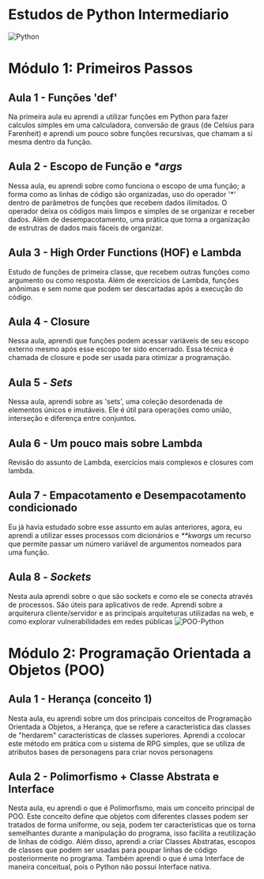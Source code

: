 # Estudos de Python Intermediario 
![Python](https://www.pngall.com/wp-content/uploads/2016/05/Python-Logo-Free-Download-PNG.png)

# **Módulo 1: Primeiros Passos**

## Aula 1 - Funções 'def'
Na primeira aula eu aprendi a utilizar funções em Python para fazer calculos simples em uma calculadora, conversão de graus (de Celsius para Farenheit) e aprendi um pouco sobre funções recursivas, que chamam a si mesma dentro da função.


## Aula 2 - Escopo de Função e _*args_
Nessa aula, eu aprendi sobre como funciona o escopo de uma função; a forma como as linhas de código são organizadas, uso do operador '*' dentro de parâmetros de funções que recebem dados ilimitados. 
O operador deixa os códigos mais limpos e simples de se organizar e receber dados. Além de desempacotamento, uma prática que torna a organização de estrutras de dados mais fáceis de organizar. 


## Aula 3 - High Order Functions (HOF) e Lambda
Estudo de funções de primeira classe, que recebem outras funções como argumento ou como resposta. Além de exercícios de Lambda, funções anônimas e sem nome que podem ser descartadas após a execução do    
código.


## Aula 4 - Closure 
Nessa aula, aprendi que funções podem acessar variáveis de seu escopo externo mesmo após esse escopo ter sido encerrado. Essa técnica é chamada de closure e pode ser usada para otimizar a programação.


## Aula 5 - _Sets_
Nessa aula, aprendi sobre as 'sets', uma coleção desordenada de elementos únicos e imutáveis. Ele é útil para operações como união, interseção e diferença entre conjuntos. 


## Aula 6 - Um pouco mais sobre **Lambda**
Revisão do assunto de Lambda, exercícios mais complexos e closures com lambda. 


## Aula 7 - Empacotamento e Desempacotamento condicionado
Eu já havia estudado sobre esse assunto em aulas anteriores, agora, eu aprendi a utilizar esses processos com dicionários e _**kwargs_ um recurso que permite passar um número variável de 
argumentos nomeados para uma função. 


## Aula 8 - *Sockets*
Nesta aula aprendi sobre o que são sockets e como ele se conecta através de processos. São úteis para aplicativos de rede. Aprendi sobre a arquiterura cliente/servidor e as principais arquiteturas utilizadas na web, e como explorar vulnerabilidades em redes públicas 
![POO-Python](https://dojo.bylearn.com.br/wp-content/uploads/2020/09/dojo-7.png)

# **Módulo 2: Programação Orientada a Objetos (POO)**

## Aula 1 - Herança (conceito 1)
Nesta aula, eu aprendi sobre um dos principais conceitos de Programação Orientada a Objetos, a Herança, que se refere a característica das classes de "herdarem" características de classes superiores. Aprendi a ccolocar este método em prática com u sistema de RPG simples, que se utiliza de atributos bases de personagens para criar novos personagens

## Aula 2 - Polimorfismo + Classe Abstrata e Interface 
Nesta aula, eu aprendi o que é Polimorfismo, mais um conceito principal de POO. Este conceito define que objetos com diferentes classes podem ser tratados de forma uniforme, ou seja, podem ter características que os torna semelhantes durante a manipulação do programa, isso facilita a reutilização de linhas de código. Além disso, aprendi a criar Classes Abstratas, escopos de classes que podem ser usadas para poupar linhas de código posteriormente no programa. Também aprendi o que é uma Interface de maneira conceitual, pois o Python não possui Interface nativa.
